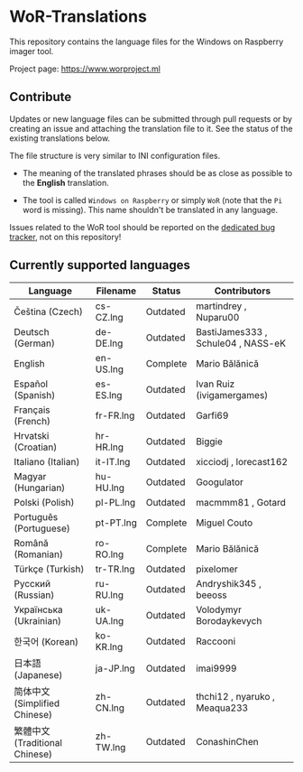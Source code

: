 # WoR-Translations
This repository contains the language files for the Windows on Raspberry imager tool.

Project page: https://www.worproject.ml

## Contribute
Updates or new language files can be submitted through pull requests or by creating an issue and attaching the translation file to it. See the status of the existing translations below.

The file structure is very similar to INI configuration files.

* The meaning of the translated phrases should be as close as possible to the **English** translation.

* The tool is called `Windows on Raspberry` or simply `WoR` (note that the `Pi` word is missing). This name shouldn't be translated in any language. 

Issues related to the WoR tool should be reported on the [dedicated bug tracker](https://www.worproject.ml/bugtracker), not on this repository!

## Currently supported languages

| Language                      | Filename  | Status   | Contributors 
| ----------------------------- | --------- | -------- | --------------
| Čeština (Czech)               | cs-CZ.lng | Outdated | martindrey , Nuparu00
| Deutsch (German)              | de-DE.lng | Outdated | BastiJames333 , Schule04 , NASS-eK
| English                       | en-US.lng | Complete | Mario Bălănică
| Español (Spanish)             | es-ES.lng | Outdated | Ivan Ruiz (ivigamergames) 
| Français (French)             | fr-FR.lng | Outdated | Garfi69
| Hrvatski (Croatian)           | hr-HR.lng | Outdated | Biggie 
| Italiano (Italian)            | it-IT.lng | Outdated | xicciodj , lorecast162 
| Magyar (Hungarian)            | hu-HU.lng | Outdated | Googulator 
| Polski (Polish)               | pl-PL.lng | Outdated | macmmm81 , Gotard
| Português (Portuguese)        | pt-PT.lng | Complete | Miguel Couto
| Română (Romanian)             | ro-RO.lng | Complete | Mario Bălănică
| Türkçe (Turkish)              | tr-TR.lng | Outdated | pixelomer
| Русский (Russian)             | ru-RU.lng | Outdated | Andryshik345 , beeoss
| Українська (Ukrainian)        | uk-UA.lng | Outdated | Volodymyr Borodaykevych
| 한국어 (Korean)               | ko-KR.lng | Outdated | Raccooni
| 日本語 (Japanese)             | ja-JP.lng | Outdated | imai9999
| 简体中文 (Simplified Chinese) | zh-CN.lng | Outdated | thchi12 , nyaruko , Meaqua233
| 繁體中文 (Traditional Chinese)| zh-TW.lng | Outdated | ConashinChen
